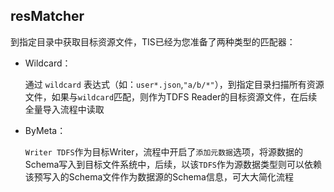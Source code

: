 ## resMatcher

到指定目录中获取目标资源文件，TIS已经为您准备了两种类型的匹配器：

* Wildcard：

   通过 `wildcard` 表达式（如：`user*.json`,`"a/b/*"`），到指定目录扫描所有资源文件，如果与`wildcard`匹配，则作为TDFS Reader的目标资源文件，在后续全量导入流程中读取
* ByMeta：

  `Writer TDFS`作为目标Writer，流程中开启了`添加元数据`选项，将源数据的Schema写入到目标文件系统中，后续，以该`TDFS`作为源数据类型则可以依赖该预写入的Schema文件作为数据源的Schema信息，可大大简化流程
